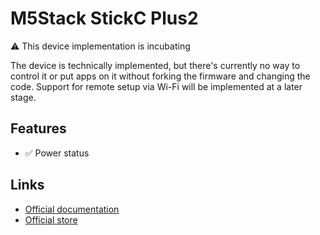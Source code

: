 # M5Stack StickC Plus2

⚠️ This device implementation is incubating

The device is technically implemented, but there's currently no way to control it or put apps on it without forking the firmware and changing the code. Support for remote setup via Wi-Fi will be implemented at a later stage.

## Features

- ✅ Power status

## Links

- [Official documentation](https://docs.m5stack.com/en/core/M5StickC%20PLUS2)
- [Official store](https://shop.m5stack.com/products/m5stickc-plus2-esp32-mini-iot-development-kit)
